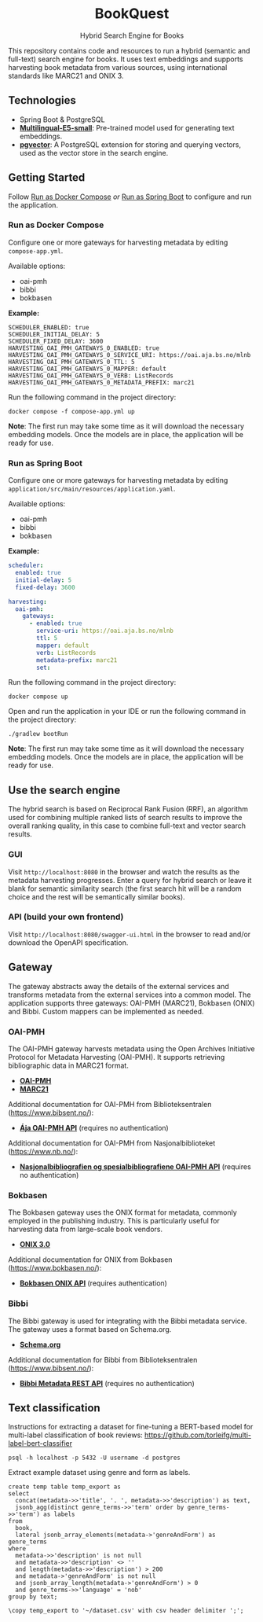 <h1 align="center">BookQuest</h1>
<p align="center">Hybrid Search Engine for Books</p>

This repository contains code and resources to run a hybrid (semantic and full-text) search engine for books.
It uses text embeddings and supports harvesting book metadata from various sources, using international standards
like MARC21 and ONIX 3.

## Technologies

- Spring Boot & PostgreSQL
- **[Multilingual-E5-small](https://huggingface.co/intfloat/multilingual-e5-small)**: Pre-trained model used for 
  generating text embeddings.
- **[pgvector](https://github.com/pgvector/pgvector)**: A PostgreSQL extension for storing and querying vectors, used as
  the vector store in the search engine.

## Getting Started

Follow [Run as Docker Compose](#run-as-docker-compose) *or* [Run as Spring Boot](#run-as-spring-boot) to configure and
run the application.

### Run as Docker Compose

Configure one or more gateways for harvesting metadata by editing
```compose-app.yml```.

Available options:

- oai-pmh
- bibbi
- bokbasen
 
**Example:**

```
SCHEDULER_ENABLED: true
SCHEDULER_INITIAL_DELAY: 5
SCHEDULER_FIXED_DELAY: 3600
HARVESTING_OAI_PMH_GATEWAYS_0_ENABLED: true
HARVESTING_OAI_PMH_GATEWAYS_0_SERVICE_URI: https://oai.aja.bs.no/mlnb
HARVESTING_OAI_PMH_GATEWAYS_0_TTL: 5
HARVESTING_OAI_PMH_GATEWAYS_0_MAPPER: default
HARVESTING_OAI_PMH_GATEWAYS_0_VERB: ListRecords
HARVESTING_OAI_PMH_GATEWAYS_0_METADATA_PREFIX: marc21
```

Run the following command in the project directory:

```shell
docker compose -f compose-app.yml up 
```

**Note**: 
The first run may take some time as it will download the necessary embedding models. Once the models are in place, the
application will be ready for use.

### Run as Spring Boot

Configure one or more gateways for harvesting metadata by editing
```application/src/main/resources/application.yaml```.

Available options:

- oai-pmh
- bibbi
- bokbasen

**Example:**

```yaml
scheduler:
  enabled: true
  initial-delay: 5
  fixed-delay: 3600

harvesting:
  oai-pmh:
    gateways:
      - enabled: true
        service-uri: https://oai.aja.bs.no/mlnb
        ttl: 5
        mapper: default
        verb: ListRecords
        metadata-prefix: marc21
        set:
```

Run the following command in the project directory:

```shell
docker compose up
```

Open and run the application in your IDE or run the following command in the project directory:

```shell
./gradlew bootRun
```

**Note**:
The first run may take some time as it will download the necessary embedding models. Once the models are in place, the
application will be ready for use.

## Use the search engine

The hybrid search is based on Reciprocal Rank Fusion (RRF), an algorithm used for combining multiple ranked lists of 
search results to improve the overall ranking quality, in this case to combine full-text and vector search results.

### GUI

Visit ```http://localhost:8080``` in the browser and watch the results as the metadata harvesting progresses. Enter a 
query for hybrid search or leave it blank for semantic similarity search (the first search hit will be a random choice 
and the rest will be semantically similar books).

### API (build your own frontend)

Visit ```http://localhost:8080/swagger-ui.html``` in the browser to read and/or download the OpenAPI specification.

## Gateway

The gateway abstracts away the details of the external services and transforms metadata from the external services into
a common model. The application supports three gateways: OAI-PMH (MARC21), Bokbasen (ONIX) and Bibbi. Custom mappers can
be implemented as needed.

### OAI-PMH

The OAI-PMH gateway harvests metadata using the Open Archives Initiative Protocol for Metadata Harvesting (OAI-PMH). It
supports retrieving bibliographic data in MARC21 format.

- **[OAI-PMH](https://www.openarchives.org/pmh/)**
- **[MARC21](https://www.loc.gov/marc/bibliographic/)**

Additional documentation for OAI-PMH from Biblioteksentralen (https://www.bibsent.no/):

- **[Ája OAI-PMH API](https://doc.aja.bs.no/hente/bibliografiske-data/oai-pmh.html)** (requires no authentication)

Additional documentation for OAI-PMH from Nasjonalbiblioteket (https://www.nb.no/):

- **[Nasjonalbibliografien og spesialbibliografiene OAI-PMH API](https://bibliotekutvikling.no/kunnskapsorganisering/metadata-fra-nasjonalbiblioteket/hosting-av-nasjonalbibliografien-og-spesialbibliografien/)** (requires no authentication)

### Bokbasen

The Bokbasen gateway uses the ONIX format for metadata, commonly employed in the publishing industry. This is
particularly useful for harvesting data from large-scale book vendors.

- **[ONIX 3.0](https://www.editeur.org/93/Release-3.0-and-3.1-Downloads/)**

Additional documentation for ONIX from Bokbasen (https://www.bokbasen.no/):

- **[Bokbasen ONIX API](https://bokbasen.jira.com/wiki/spaces/api/pages/67993632/ONIX)** (requires authentication)

### Bibbi

The Bibbi gateway is used for integrating with the Bibbi metadata service. The gateway uses a format based on
Schema.org.

- **[Schema.org](https://schema.org/)**

Additional documentation for Bibbi from Biblioteksentralen (https://www.bibsent.no/):

- **[Bibbi Metadata REST API](https://bibliografisk.bs.no/#/)** (requires no authentication)

## Text classification

Instructions for extracting a dataset for fine-tuning a BERT-based model for multi-label classification of book
reviews: https://github.com/torleifg/multi-label-bert-classifier

```shell
psql -h localhost -p 5432 -U username -d postgres
```

Extract example dataset using genre and form as labels.

```postgresql
create temp table temp_export as
select
  concat(metadata->>'title', '. ', metadata->>'description') as text,
  jsonb_agg(distinct genre_terms->>'term' order by genre_terms->>'term') as labels
from
  book,
  lateral jsonb_array_elements(metadata->'genreAndForm') as genre_terms
where
  metadata->>'description' is not null
  and metadata->>'description' <> ''
  and length(metadata->>'description') > 200
  and metadata->'genreAndForm' is not null
  and jsonb_array_length(metadata->'genreAndForm') > 0
  and genre_terms->>'language' = 'nob'
group by text;
```

```shell
\copy temp_export to '~/dataset.csv' with csv header delimiter ';';
```